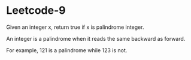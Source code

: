 # Leetcode-9
Given an integer x, return true if x is palindrome integer.

An integer is a palindrome when it reads the same backward as forward.

For example, 121 is a palindrome while 123 is not.